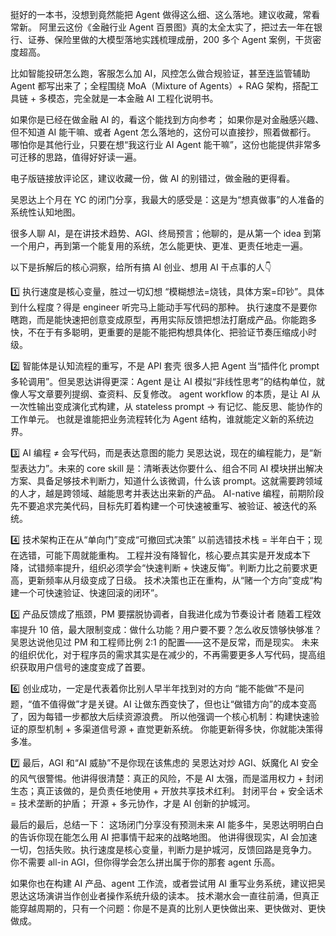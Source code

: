 挺好的一本书，没想到竟然能把 Agent 做得这么细、这么落地。建议收藏，常看常新。
阿里云这份《金融行业 Agent 百景图》真的太全太实了，把过去一年在银行、证券、保险里做的大模型落地实践梳理成册，200 多个 Agent 案例，干货密度超高。

比如智能投研怎么跑，客服怎么加 AI，风控怎么做合规验证，甚至连监管辅助 Agent 都写出来了；全程围绕 MoA（Mixture of Agents）+ RAG 架构，搭配工具链 + 多模态，完全就是一本金融 AI 工程化说明书。

如果你是已经在做金融 AI 的，看这个能找到方向参考；
如果你是对金融感兴趣、但不知道 AI 能干嘛、或者 Agent 怎么落地的，这份可以直接抄，照着做都行。
哪怕你是其他行业，只要在想“我这行业 AI Agent 能干嘛”，这份也能提供非常多可迁移的思路，值得好好读一遍。

电子版链接放评论区，建议收藏一份，做 AI 的别错过，做金融的更得看。



吴恩达上个月在 YC 的闭门分享，我最大的感受是：这是为“想真做事”的人准备的系统性认知地图。

很多人聊 AI，是在讲技术趋势、AGI、终局预言；他聊的，是从第一个 idea 到第一个用户，再到第一个能复用的系统，怎么能更快、更准、更责任地走一遍。

以下是拆解后的核心洞察，给所有搞 AI 创业、想用 AI 干点事的人👇

1️⃣ 执行速度是核心变量，胜过一切幻想
“模糊想法=烧钱，具体方案=印钞”。具体到什么程度？得是 engineer 听完马上能动手写代码的那种。
执行速度不是要你瞎跑，而是能快速把创意变成原型，再用实际反馈把想法打磨成产品。你能跑多快，不在于有多聪明，更重要的是能不能把构想具体化、把验证节奏压缩成小时级。

2️⃣ 智能体是认知流程的重写，不是 API 套壳
很多人把 Agent 当“插件化 prompt 多轮调用”。但吴恩达讲得更深：Agent 是让 AI 模拟“非线性思考”的结构单位，就像人写文章要列提纲、查资料、反复修改。
agent workflow 的本质，是让 AI 从一次性输出变成演化式构建，从 stateless prompt → 有记忆、能反思、能协作的工作单元。
也就是谁能把业务流程转化为 Agent 结构，谁就能定义新的系统边界。

3️⃣ AI 编程 ≠ 会写代码，而是表达意图的能力
吴恩达说，现在的编程能力，是“新型表达力”。未来的 core skill 是：清晰表达你要什么、组合不同 AI 模块拼出解决方案、具备足够技术判断力，知道什么该微调，什么该 prompt。这就需要跨领域的人才，越是跨领域、越能思考并表达出来新的产品。
AI-native 编程，前期阶段先不要追求完美代码，目标先盯着构建一个可快速被重写、被验证、被迭代的系统。

4️⃣ 技术架构正在从“单向门”变成“可撤回式决策”
以前选错技术栈 = 半年白干；现在选错，可能下周就能重构。
工程并没有降智化，核心要点其实是开发成本下降，试错频率提升，组织必须学会“快速判断 + 快速反悔”。判断力比之前要求更高，更新频率从月级变成了日级。
技术决策也正在重构，从“赌一个方向”变成“构建一个可快速验证、快速回滚的闭环”。

5️⃣ 产品反馈成了瓶颈，PM 要摆脱协调者，自我进化成为节奏设计者
随着工程效率提升 10 倍，最大限制变成：做什么功能？用户要不要？怎么收反馈够快够准？
吴恩达说他见过 PM 和工程师比例 2:1 的配置——这不是反常，而是现实。
未来的组织优化，对于程序员的需求其实是在减少的，不再需要更多人写代码，提高组织获取用户信号的速度变成了首要。

6️⃣ 创业成功，一定是代表着你比别人早半年找到对的方向
“能不能做”不是问题，“值不值得做”才是关键。AI 让做东西变快了，但也让“做错方向”的成本变高了，因为每错一步都放大后续资源浪费。
所以他强调一个核心机制：构建快速验证的原型机制 + 多渠道信号源 + 直觉更新系统。
你能更新得多快，你就能决策得多准。

7️⃣ 最后，AGI 和“AI 威胁”不是你现在该焦虑的
吴恩达对炒 AGI、妖魔化 AI 安全的风气很警惕。他讲得很清楚：真正的风险，不是 AI 太强，而是滥用权力 + 封闭生态；真正该做的，是负责任地使用 + 开放共享技术红利。
封闭平台 + 安全话术 = 技术垄断的护盾；
开源 + 多元协作，才是 AI 创新的护城河。

最后的最后，总结一下：
这场闭门分享没有预测未来 AI 能多牛，吴恩达明明白白的告诉你现在能怎么用 AI 把事情干起来的战略地图。
他讲得很现实，AI 会加速一切，包括失败。执行速度是核心变量，判断力是护城河，反馈回路是竞争力。
你不需要 all-in AGI，但你得学会怎么拼出属于你的那套 agent 乐高。

如果你也在构建 AI 产品、agent 工作流，或者尝试用 AI 重写业务系统，建议把吴恩达这场演讲当作创业者操作系统升级的读本。
技术潮水会一直往前涌，但真正能穿越周期的，只有一个问题：你是不是真的比别人更快做出来、更快做对、更快做成。
